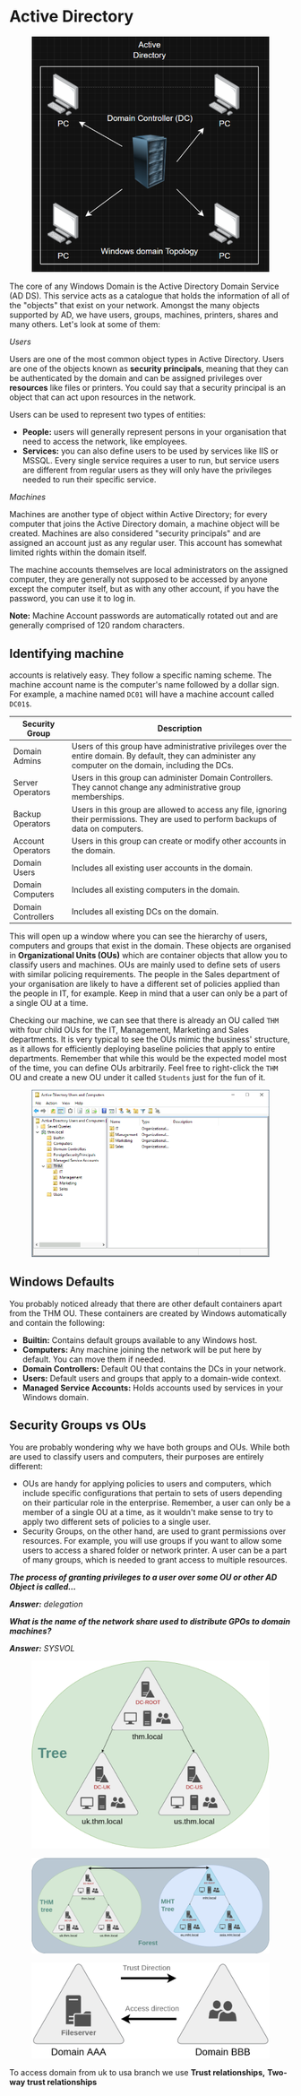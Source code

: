 # Active Directory

<figure><img src="../../../.gitbook/assets/image (1) (1).png" alt=""><figcaption></figcaption></figure>

﻿The core of any Windows Domain is the Active Directory Domain Service (AD DS). This service acts as a catalogue that holds the information of all of the "objects" that exist on your network. Amongst the many objects supported by AD, we have users, groups, machines, printers, shares and many others. Let's look at some of them:

_Users_

Users are one of the most common object types in Active Directory. Users are one of the objects known as **security principals**, meaning that they can be authenticated by the domain and can be assigned privileges over **resources** like files or printers. You could say that a security principal is an object that can act upon resources in the network.

Users can be used to represent two types of entities:

* **People:** users will generally represent persons in your organisation that need to access the network, like employees.
* **Services:** you can also define users to be used by services like IIS or MSSQL. Every single service requires a user to run, but service users are different from regular users as they will only have the privileges needed to run their specific service.

_Machines_

Machines are another type of object within Active Directory; for every computer that joins the Active Directory domain, a machine object will be created. Machines are also considered "security principals" and are assigned an account just as any regular user. This account has somewhat limited rights within the domain itself.

The machine accounts themselves are local administrators on the assigned computer, they are generally not supposed to be accessed by anyone except the computer itself, but as with any other account, if you have the password, you can use it to log in.

**Note:** Machine Account passwords are automatically rotated out and are generally comprised of 120 random characters.

## Identifying machine

accounts is relatively easy. They follow a specific naming scheme. The machine account name is the computer's name followed by a dollar sign. For example, a machine named `DC01` will have a machine account called `DC01$`.

| Security Group     | Description                                                                                                                                               |
| ------------------ | --------------------------------------------------------------------------------------------------------------------------------------------------------- |
| Domain Admins      | Users of this group have administrative privileges over the entire domain. By default, they can administer any computer on the domain, including the DCs. |
| Server Operators   | Users in this group can administer Domain Controllers. They cannot change any administrative group memberships.                                           |
| Backup Operators   | Users in this group are allowed to access any file, ignoring their permissions. They are used to perform backups of data on computers.                    |
| Account Operators  | Users in this group can create or modify other accounts in the domain.                                                                                    |
| Domain Users       | Includes all existing user accounts in the domain.                                                                                                        |
| Domain Computers   | Includes all existing computers in the domain.                                                                                                            |
| Domain Controllers | Includes all existing DCs on the domain.                                                                                                                  |

This will open up a window where you can see the hierarchy of users, computers and groups that exist in the domain. These objects are organised in **Organizational Units (OUs)** which are container objects that allow you to classify users and machines. OUs are mainly used to define sets of users with similar policing requirements. The people in the Sales department of your organisation are likely to have a different set of policies applied than the people in IT, for example. Keep in mind that a user can only be a part of a single OU at a time.

Checking our machine, we can see that there is already an OU called `THM` with four child OUs for the IT, Management, Marketing and Sales departments. It is very typical to see the OUs mimic the business' structure, as it allows for efficiently deploying baseline policies that apply to entire departments. Remember that while this would be the expected model most of the time, you can define OUs arbitrarily. Feel free to right-click the `THM` OU and create a new OU under it called `Students` just for the fun of it.

<figure><img src="../../../.gitbook/assets/c5b1d321108bc065771eba62d24f5e83.png" alt=""><figcaption></figcaption></figure>

## Windows Defaults

You probably noticed already that there are other default containers apart from the THM OU. These containers are created by Windows automatically and contain the following:

* **Builtin:** Contains default groups available to any Windows host.
* **Computers:** Any machine joining the network will be put here by default. You can move them if needed.
* **Domain Controllers:** Default OU that contains the DCs in your network.
* **Users:** Default users and groups that apply to a domain-wide context.
* **Managed Service Accounts:** Holds accounts used by services in your Windows domain.

## Security Groups vs OUs

You are probably wondering why we have both groups and OUs. While both are used to classify users and computers, their purposes are entirely different:

* OUs are handy for applying policies to users and computers, which include specific configurations that pertain to sets of users depending on their particular role in the enterprise. Remember, a user can only be a member of a single OU at a time, as it wouldn't make sense to try to apply two different sets of policies to a single user.
* Security Groups, on the other hand, are used to grant permissions over resources. For example, you will use groups if you want to allow some users to access a shared folder or network printer. A user can be a part of many groups, which is needed to grant access to multiple resources.

_**The process of granting privileges to a user over some OU or other AD Object is called…**_

_**Answer:** delegation_

_**What is the name of the network share used to distribute GPOs to domain machines?**_

_**Answer:** SYSVOL_

<figure><img src="../../../.gitbook/assets/abea24b7979676a1dcc0c568054544c8.png" alt=""><figcaption></figcaption></figure>

<figure><img src="../../../.gitbook/assets/03448c2faf976db890118d835000bab7.png" alt=""><figcaption></figcaption></figure>

<figure><img src="../../../.gitbook/assets/af95eb1a4b6c672491d8989f79c00200.png" alt=""><figcaption></figcaption></figure>

To access domain from uk to usa branch we use **Trust relationships,**  **Two-way trust relationships**
